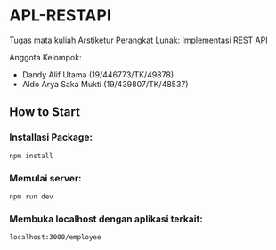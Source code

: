 # APL-RESTAPI
Tugas mata kuliah Arstiketur Perangkat Lunak: Implementasi REST API

Anggota Kelompok:
- Dandy Alif Utama (19/446773/TK/49878)
- Aldo Arya Saka Mukti (19/439807/TK/48537)


## How to Start
### Installasi Package:
```npm install```

### Memulai server:
```npm run dev```

### Membuka localhost dengan aplikasi terkait:
```localhost:3000/employee```
